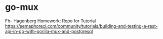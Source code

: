 # go-mux

Fh- Hagenberg Homework:
Repo for Tutorial https://semaphoreci.com/community/tutorials/building-and-testing-a-rest-api-in-go-with-gorilla-mux-and-postgresql
